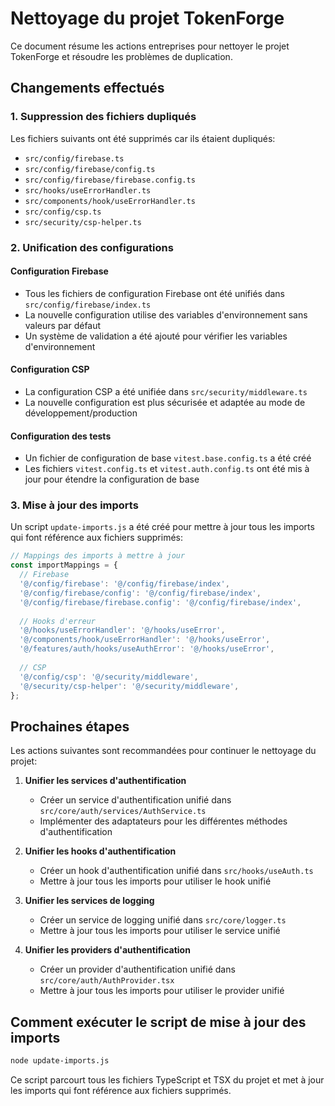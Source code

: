 # Nettoyage du projet TokenForge

Ce document résume les actions entreprises pour nettoyer le projet TokenForge et résoudre les problèmes de duplication.

## Changements effectués

### 1. Suppression des fichiers dupliqués

Les fichiers suivants ont été supprimés car ils étaient dupliqués:

- `src/config/firebase.ts`
- `src/config/firebase/config.ts`
- `src/config/firebase/firebase.config.ts`
- `src/hooks/useErrorHandler.ts`
- `src/components/hook/useErrorHandler.ts`
- `src/config/csp.ts`
- `src/security/csp-helper.ts`

### 2. Unification des configurations

#### Configuration Firebase
- Tous les fichiers de configuration Firebase ont été unifiés dans `src/config/firebase/index.ts`
- La nouvelle configuration utilise des variables d'environnement sans valeurs par défaut
- Un système de validation a été ajouté pour vérifier les variables d'environnement

#### Configuration CSP
- La configuration CSP a été unifiée dans `src/security/middleware.ts`
- La nouvelle configuration est plus sécurisée et adaptée au mode de développement/production

#### Configuration des tests
- Un fichier de configuration de base `vitest.base.config.ts` a été créé
- Les fichiers `vitest.config.ts` et `vitest.auth.config.ts` ont été mis à jour pour étendre la configuration de base

### 3. Mise à jour des imports

Un script `update-imports.js` a été créé pour mettre à jour tous les imports qui font référence aux fichiers supprimés:

```javascript
// Mappings des imports à mettre à jour
const importMappings = {
  // Firebase
  '@/config/firebase': '@/config/firebase/index',
  '@/config/firebase/config': '@/config/firebase/index',
  '@/config/firebase/firebase.config': '@/config/firebase/index',
  
  // Hooks d'erreur
  '@/hooks/useErrorHandler': '@/hooks/useError',
  '@/components/hook/useErrorHandler': '@/hooks/useError',
  '@/features/auth/hooks/useAuthError': '@/hooks/useError',
  
  // CSP
  '@/config/csp': '@/security/middleware',
  '@/security/csp-helper': '@/security/middleware',
};
```

## Prochaines étapes

Les actions suivantes sont recommandées pour continuer le nettoyage du projet:

1. **Unifier les services d'authentification**
   - Créer un service d'authentification unifié dans `src/core/auth/services/AuthService.ts`
   - Implémenter des adaptateurs pour les différentes méthodes d'authentification

2. **Unifier les hooks d'authentification**
   - Créer un hook d'authentification unifié dans `src/hooks/useAuth.ts`
   - Mettre à jour tous les imports pour utiliser le hook unifié

3. **Unifier les services de logging**
   - Créer un service de logging unifié dans `src/core/logger.ts`
   - Mettre à jour tous les imports pour utiliser le service unifié

4. **Unifier les providers d'authentification**
   - Créer un provider d'authentification unifié dans `src/core/auth/AuthProvider.tsx`
   - Mettre à jour tous les imports pour utiliser le provider unifié

## Comment exécuter le script de mise à jour des imports

```bash
node update-imports.js
```

Ce script parcourt tous les fichiers TypeScript et TSX du projet et met à jour les imports qui font référence aux fichiers supprimés.
